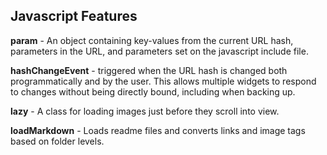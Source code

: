 ## Javascript Features

**param** - An object containing key-values from the current URL hash, parameters in the URL, and parameters set on the javascript include file.  

**hashChangeEvent** - triggered when the URL hash is changed both programmatically and by the user.  This allows multiple widgets to respond to changes without being directly bound, including when backing up.  

**lazy** - A class for loading images just before they scroll into view.  

**loadMarkdown** - Loads readme files and converts links and image tags based on folder levels.  


